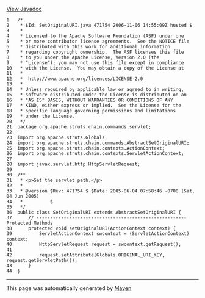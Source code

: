 [View Javadoc](../../../../../../../apidocs/org/apache/struts/chain/commands/servlet/SetOriginalURI.html.md)


    1   /*
    2    * $Id: SetOriginalURI.java 471754 2006-11-06 14:55:09Z husted $
    3    *
    4    * Licensed to the Apache Software Foundation (ASF) under one
    5    * or more contributor license agreements.  See the NOTICE file
    6    * distributed with this work for additional information
    7    * regarding copyright ownership.  The ASF licenses this file
    8    * to you under the Apache License, Version 2.0 (the
    9    * "License"); you may not use this file except in compliance
    10   * with the License.  You may obtain a copy of the License at
    11   *
    12   *  http://www.apache.org/licenses/LICENSE-2.0
    13   *
    14   * Unless required by applicable law or agreed to in writing,
    15   * software distributed under the License is distributed on an
    16   * "AS IS" BASIS, WITHOUT WARRANTIES OR CONDITIONS OF ANY
    17   * KIND, either express or implied.  See the License for the
    18   * specific language governing permissions and limitations
    19   * under the License.
    20   */
    21  package org.apache.struts.chain.commands.servlet;
    22  
    23  import org.apache.struts.Globals;
    24  import org.apache.struts.chain.commands.AbstractSetOriginalURI;
    25  import org.apache.struts.chain.contexts.ActionContext;
    26  import org.apache.struts.chain.contexts.ServletActionContext;
    27  
    28  import javax.servlet.http.HttpServletRequest;
    29  
    30  /**
    31   * <p>Set the servlet path.</p>
    32   *
    33   * @version $Rev: 471754 $ $Date: 2005-06-04 07:58:46 -0700 (Sat, 04 Jun 2005)
    34   *          $
    35   */
    36  public class SetOriginalURI extends AbstractSetOriginalURI {
    37      // ------------------------------------------------------- Protected Methods
    38      protected void setOriginalURI(ActionContext context) {
    39          ServletActionContext swcontext = (ServletActionContext) context;
    40          HttpServletRequest request = swcontext.getRequest();
    41  
    42          request.setAttribute(Globals.ORIGINAL_URI_KEY, request.getServletPath());
    43      }
    44  }

------------------------------------------------------------------------

This page was automatically generated by [Maven](http://maven.apache.org/)

